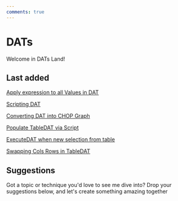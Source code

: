 ```yaml
---
comments: true
---
```




# DATs

Welcome in DATs Land!

## Last added
[Apply expression to all Values in DAT](ExpressionValuesDAT.md)

[Scripting DAT](ScriptingDAT.md)

[Converting DAT into CHOP Graph](ConvertingDATIntoGraph.md)

[Populate TableDAT via Script](PopulateTableDATViaScript.md)

[ExecuteDAT when new selection from table](ExecuteNewSelectionTable.md)

[Swapping Cols Rows in TableDAT](SwappingColsRowsTable.md)

## Suggestions
Got a topic or technique you'd love to see me dive into? Drop your suggestions below, and let's create something amazing together

